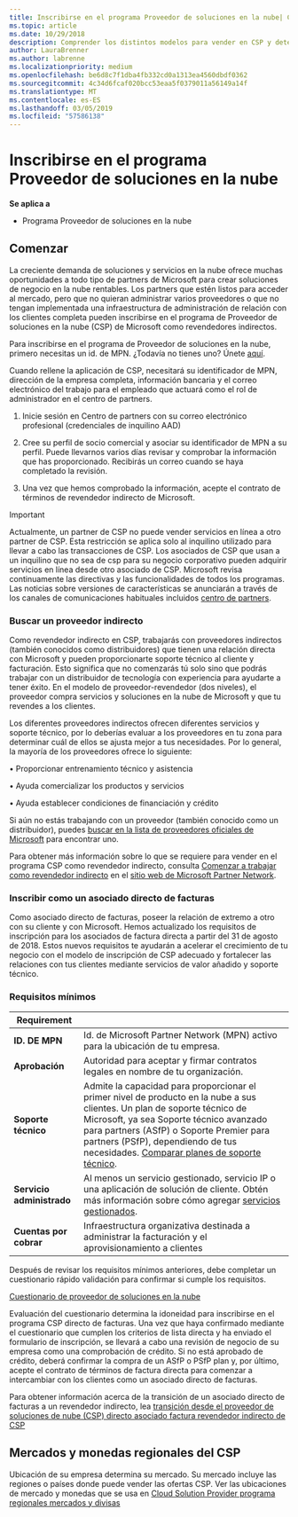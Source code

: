 ```yaml
---
title: Inscribirse en el programa Proveedor de soluciones en la nube| Centro de partners
ms.topic: article
ms.date: 10/29/2018
description: Comprender los distintos modelos para vender en CSP y determinar qué funciona mejor con tu negocio
author: LauraBrenner
ms.author: labrenne
ms.localizationpriority: medium
ms.openlocfilehash: be6d8c7f1dba4fb332cd0a1313ea4560dbdf0362
ms.sourcegitcommit: 4c34d6fcaf020bcc53eaa5f0379011a56149a14f
ms.translationtype: MT
ms.contentlocale: es-ES
ms.lasthandoff: 03/05/2019
ms.locfileid: "57586138"
---
```

# <a name="enroll-in-the-cloud-solution-provider-program"></a>Inscribirse en el programa Proveedor de soluciones en la nube

**Se aplica a**

- Programa Proveedor de soluciones en la nube  


## <a name="get-started"></a>Comenzar

La creciente demanda de soluciones y servicios en la nube ofrece muchas oportunidades a todo tipo de partners de Microsoft para crear soluciones de negocio en la nube rentables. Los partners que estén listos para acceder al mercado, pero que no quieran administrar varios proveedores o que no tengan implementada una infraestructura de administración de relación con los clientes completa pueden inscribirse en el programa de Proveedor de soluciones en la nube (CSP) de Microsoft como revendedores indirectos.

Para inscribirse en el programa de Proveedor de soluciones en la nube, primero necesitas un id. de MPN. ¿Todavía no tienes uno? Únete [aquí](https://epe.mspartner.microsoft.com/EPE/portal/en-US?partnerid=).

Cuando rellene la aplicación de CSP, necesitará su identificador de MPN, dirección de la empresa completa, información bancaria y el correo electrónico del trabajo para el empleado que actuará como el rol de administrador en el centro de partners.

1. Inicie sesión en Centro de partners con su correo electrónico profesional (credenciales de inquilino AAD)

2. Cree su perfil de socio comercial y asociar su identificador de MPN a su perfil.
Puede llevarnos varios días revisar y comprobar la información que has proporcionado. Recibirás un correo cuando se haya completado la revisión.

3. Una vez que hemos comprobado la información, acepte el contrato de términos de revendedor indirecto de Microsoft.

> [!IMPORTANT]  
> Actualmente, un partner de CSP no puede vender servicios en línea a otro partner de CSP. Esta restricción se aplica solo al inquilino utilizado para llevar a cabo las transacciones de CSP. Los asociados de CSP que usan a un inquilino que no sea de csp para su negocio corporativo pueden adquirir servicios en línea desde otro asociado de CSP. Microsoft revisa continuamente las directivas y las funcionalidades de todos los programas. Las noticias sobre versiones de características se anunciarán a través de los canales de comunicaciones habituales incluidos [centro de partners](https://partner.microsoft.com/en-us/pcv/announcements).

### <a name="find-an-indirect-provider"></a>Buscar un proveedor indirecto

Como revendedor indirecto en CSP, trabajarás con proveedores indirectos (también conocidos como distribuidores) que tienen una relación directa con Microsoft y pueden proporcionarte soporte técnico al cliente y facturación. Esto significa que no comenzarás tú solo sino que podrás trabajar con un distribuidor de tecnología con experiencia para ayudarte a tener éxito. En el modelo de proveedor-revendedor (dos niveles), el proveedor compra servicios y soluciones en la nube de Microsoft y que tu revendes a los clientes.

Los diferentes proveedores indirectos ofrecen diferentes servicios y soporte técnico, por lo deberías evaluar a los proveedores en tu zona para determinar cuál de ellos se ajusta mejor a tus necesidades. Por lo general, la mayoría de los proveedores ofrece lo siguiente: 

• Proporcionar entrenamiento técnico y asistencia

• Ayuda comercializar los productos y servicios 

• Ayuda establecer condiciones de financiación y crédito

Si aún no estás trabajando con un proveedor (también conocido como un distribuidor), puedes [buscar en la lista de proveedores oficiales de Microsoft](https://partnercenter.microsoft.com/partner/find-a-provider) para encontrar uno.

Para obtener más información sobre lo que se requiere para vender en el programa CSP como revendedor indirecto, consulta [Comenzar a trabajar como revendedor indirecto](https://partner.microsoft.com/cloud-solution-provider/whats-required) en el [sitio web de Microsoft Partner Network](https://partner.microsoft.com/). 



### <a name="enroll-as-a-direct-bill-partner"></a>Inscribir como un asociado directo de facturas

Como asociado directo de facturas, poseer la relación de extremo a otro con su cliente y con Microsoft. Hemos actualizado los requisitos de inscripción para los asociados de factura directa a partir del 31 de agosto de 2018. Estos nuevos requisitos te ayudarán a acelerar el crecimiento de tu negocio con el modelo de inscripción de CSP adecuado y fortalecer las relaciones con tus clientes mediante servicios de valor añadido y soporte técnico. 

### <a name="minimum-requirements"></a>Requisitos mínimos

|**Requirement**|                             |
|--------------------------------|--------------------------------------------------------------|
|**ID. DE MPN**   |Id. de Microsoft Partner Network (MPN) activo para la ubicación de tu empresa.    |
|**Aprobación**   |Autoridad para aceptar y firmar contratos legales en nombre de tu organización.|
|**Soporte técnico**   |Admite la capacidad para proporcionar el primer nivel de producto en la nube a sus clientes. Un plan de soporte técnico de Microsoft, ya sea Soporte técnico avanzado para partners (ASfP) o Soporte Premier para partners (PSfP), dependiendo de tus necesidades. [Comparar planes de soporte técnico](https://partner.microsoft.com/en-US/support/partnersupport). |
|**Servicio administrado**   |Al menos un servicio gestionado, servicio IP o una aplicación de solución de cliente. Obtén más información sobre cómo agregar [servicios gestionados](https://partner.microsoft.com/en-US/business-opportunities/managed-services-provider).|
|**Cuentas por cobrar** |Infraestructura organizativa destinada a administrar la facturación y el aprovisionamiento a clientes 


Después de revisar los requisitos mínimos anteriores, debe completar un cuestionario rápido validación para confirmar si cumple los requisitos. 

[Cuestionario de proveedor de soluciones en la nube](https://partner.microsoft.com/cloud-solution-provider/assessment)

Evaluación del cuestionario determina la idoneidad para inscribirse en el programa CSP directo de facturas. Una vez que haya confirmado mediante el cuestionario que cumplen los criterios de lista directa y ha enviado el formulario de inscripción, se llevará a cabo una revisión de negocio de su empresa como una comprobación de crédito. Si no está aprobado de crédito, deberá confirmar la compra de un ASfP o PSfP plan y, por último, acepte el contrato de términos de factura directa para comenzar a intercambiar con los clientes como un asociado directo de facturas.

Para obtener información acerca de la transición de un asociado directo de facturas a un revendedor indirecto, lea [transición desde el proveedor de soluciones de nube (CSP) directo asociado factura revendedor indirecto de CSP](transition-direct-to-indirect.md)

## <a name="csp-regional-markets-and-currencies"></a>Mercados y monedas regionales del CSP

Ubicación de su empresa determina su mercado. Su mercado incluye las regiones o países donde puede vender las ofertas CSP. Ver las ubicaciones de mercado y monedas que se usa en [Cloud Solution Provider programa regionales mercados y divisas](regional-authorization-overview.md)




